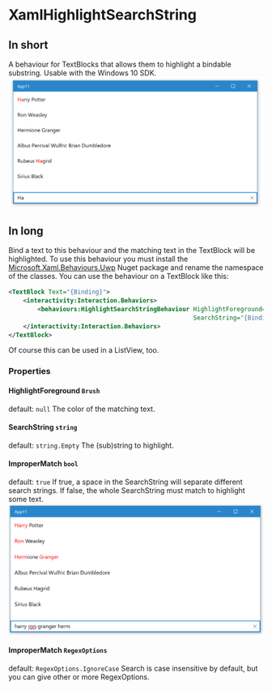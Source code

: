 # XamlHighlightSearchString

## In short
A behaviour for TextBlocks that allows them to highlight a bindable substring. Usable with the Windows 10 SDK.
![Example 1](https://github.com/seboschtion/XamlHighlightSearchString/blob/master/example.png)

## In long
Bind a text to this behaviour and the matching text in the TextBlock will be highlighted.
To use this behaviour you must install the [Microsoft.Xaml.Behaviours.Uwp](https://blogs.windows.com/buildingapps/2015/11/30/xaml-behaviors-open-source-and-on-uwp/) Nuget package and rename the namespace of the classes.
You can use the behaviour on a TextBlock like this:
```xml
<TextBlock Text="{Binding}">
    <interactivity:Interaction.Behaviors>
        <behaviours:HighlightSearchStringBehaviour HighlightForeground="DodgerBlue"
                                                   SearchString="{Binding ...}"/>
    </interactivity:Interaction.Behaviors>
</TextBlock>
```
Of course this can be used in a ListView, too.

### Properties
#### HighlightForeground `Brush`
default: `null`
The color of the matching text.

#### SearchString `string`
default: `string.Empty`
The (sub)string to highlight.

#### ImproperMatch `bool`
default: `true`
If true, a space in the SearchString will separate different search strings. If false, the whole SearchString must match to highlight some text.
![Example 2](https://github.com/seboschtion/XamlHighlightSearchString/blob/master/example2.png)

#### ImproperMatch `RegexOptions`
default: `RegexOptions.IgnoreCase`
Search is case insensitive by default, but you can give other or more RegexOptions.